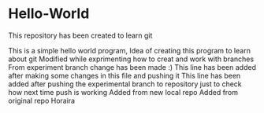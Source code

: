 Hello-World
===========

This repository has been created to learn git

This is a simple hello world program,
Idea of creating this program to learn about git
Modified while exprimenting how to creat and work with branches
From experiment branch change has been made :)
This line has been added after making some changes in this file and pushing it
This line has been added after pushing the experimental branch to repository 
just to check how next time push is working
Added from new local repo
Added from original repo Horaira

